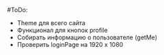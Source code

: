 #ToDo:
- Theme для всего сайта
- Функционал для кнопок profile
- Собирать информацию о пользователе (getMe)
- Проверить loginPage на 1920 x 1080
